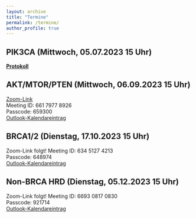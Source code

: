 ```yaml
---
layout: archive
title: "Termine"
permalink: /termine/
author_profile: true
---
```


## PIK3CA (Mittwoch, 05.07.2023 15 Uhr)  
**[Protokoll](https://team-deutschland.org/files/1-Protokoll-PIK3CA.pdf)**

## AKT/MTOR/PTEN (Mittwoch, 06.09.2023 15 Uhr)  
[Zoom-Link](https://tum-conf.zoom.us/j/66179778926?pwd=OEsrSFRHQkg0OVN4WFlIMURiSjh1dz09)  
Meeting ID: 661 7977 8926  
Passcode: 659300  
[Outlook-Kalendareintrag](https://team-deutschland.org/files/2.ics)

## BRCA1/2 (Dienstag, 17.10.2023 15 Uhr)  
Zoom-Link folgt!
Meeting ID: 634 5127 4213  
Passcode: 648974  
[Outlook-Kalendareintrag](https://team-deutschland.org/files/3.ics)

## Non-BRCA HRD (Dienstag, 05.12.2023 15 Uhr)  
Zoom-Link folgt!
Meeting ID: 6693 0817 0830  
Passcode: 921714  
[Outlook-Kalendareintrag](https://team-deutschland.org/files/4.ics)  

